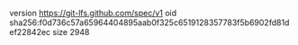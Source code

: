version https://git-lfs.github.com/spec/v1
oid sha256:f0d736c57a65964404895aab0f325c6519128357783f5b6902fd81def22842ec
size 2948
